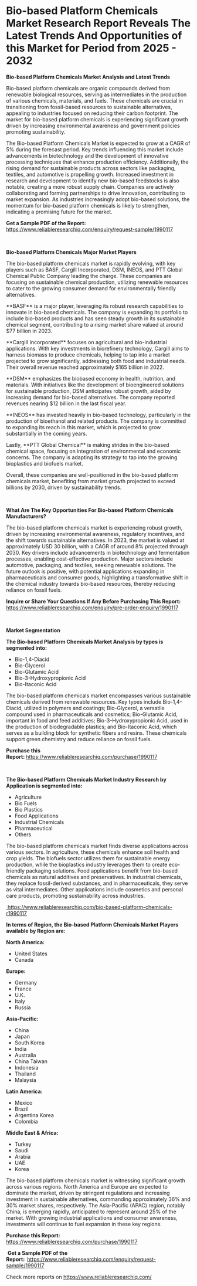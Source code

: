 <p><h1>Bio-based Platform Chemicals Market Research Report Reveals The Latest Trends And Opportunities of this Market for Period from 2025 - 2032</h1></p><p><strong>Bio-based Platform Chemicals Market Analysis and Latest Trends</strong></p>
<p><p>Bio-based platform chemicals are organic compounds derived from renewable biological resources, serving as intermediates in the production of various chemicals, materials, and fuels. These chemicals are crucial in transitioning from fossil-based resources to sustainable alternatives, appealing to industries focused on reducing their carbon footprint. The market for bio-based platform chemicals is experiencing significant growth driven by increasing environmental awareness and government policies promoting sustainability.</p><p>The Bio-based Platform Chemicals Market is expected to grow at a CAGR of 5% during the forecast period. Key trends influencing this market include advancements in biotechnology and the development of innovative processing techniques that enhance production efficiency. Additionally, the rising demand for sustainable products across sectors like packaging, textiles, and automotive is propelling growth. Increased investment in research and development to identify new bio-based feedstocks is also notable, creating a more robust supply chain. Companies are actively collaborating and forming partnerships to drive innovation, contributing to market expansion. As industries increasingly adopt bio-based solutions, the momentum for bio-based platform chemicals is likely to strengthen, indicating a promising future for the market.</p></p>
<p><strong>Get a Sample PDF of the Report:&nbsp;</strong> <a href="https://www.reliableresearchiq.com/enquiry/request-sample/1990117?utm_campaign=1123&utm_medium=2&utm_source=Github&utm_content=ia&utm_term=04022025&utm_id=bio-based-platform-chemicals">https://www.reliableresearchiq.com/enquiry/request-sample/1990117</a></p>
<p>&nbsp;</p>
<p><strong>Bio-based Platform Chemicals Major Market Players</strong></p>
<p><p>The bio-based platform chemicals market is rapidly evolving, with key players such as BASF, Cargill Incorporated, DSM, INEOS, and PTT Global Chemical Public Company leading the charge. These companies are focusing on sustainable chemical production, utilizing renewable resources to cater to the growing consumer demand for environmentally friendly alternatives.</p><p>**BASF** is a major player, leveraging its robust research capabilities to innovate in bio-based chemicals. The company is expanding its portfolio to include bio-based products and has seen steady growth in its sustainable chemical segment, contributing to a rising market share valued at around $77 billion in 2023.</p><p>**Cargill Incorporated** focuses on agricultural and bio-industrial applications. With key investments in biorefinery technology, Cargill aims to harness biomass to produce chemicals, helping to tap into a market projected to grow significantly, addressing both food and industrial needs. Their overall revenue reached approximately $165 billion in 2022.</p><p>**DSM** emphasizes the biobased economy in health, nutrition, and materials. With initiatives like the development of bioengineered solutions for sustainable production, DSM anticipates robust growth, aided by increasing demand for bio-based alternatives. The company reported revenues nearing $12 billion in the last fiscal year.</p><p>**INEOS** has invested heavily in bio-based technology, particularly in the production of bioethanol and related products. The company is committed to expanding its reach in this market, which is projected to grow substantially in the coming years.</p><p>Lastly, **PTT Global Chemical** is making strides in the bio-based chemical space, focusing on integration of environmental and economic concerns. The company is adapting its strategy to tap into the growing bioplastics and biofuels market.</p><p>Overall, these companies are well-positioned in the bio-based platform chemicals market, benefiting from market growth projected to exceed billions by 2030, driven by sustainability trends.</p></p>
<p>&nbsp;</p>
<p><strong>What Are The Key Opportunities For Bio-based Platform Chemicals Manufacturers?</strong></p>
<p><p>The bio-based platform chemicals market is experiencing robust growth, driven by increasing environmental awareness, regulatory incentives, and the shift towards sustainable alternatives. In 2023, the market is valued at approximately USD 30 billion, with a CAGR of around 8% projected through 2030. Key drivers include advancements in biotechnology and fermentation processes, enabling cost-effective production. Major sectors include automotive, packaging, and textiles, seeking renewable solutions. The future outlook is positive, with potential applications expanding in pharmaceuticals and consumer goods, highlighting a transformative shift in the chemical industry towards bio-based resources, thereby reducing reliance on fossil fuels.</p></p>
<p><strong>Inquire or Share Your Questions If Any Before Purchasing This Report:</strong> <a href="https://www.reliableresearchiq.com/enquiry/pre-order-enquiry/1990117?utm_campaign=1123&utm_medium=2&utm_source=Github&utm_content=ia&utm_term=04022025&utm_id=bio-based-platform-chemicals">https://www.reliableresearchiq.com/enquiry/pre-order-enquiry/1990117</a></p>
<p>&nbsp;</p>
<p><strong>Market Segmentation</strong></p>
<p><strong>The Bio-based Platform Chemicals Market Analysis by types is segmented into:</strong></p>
<p><ul><li>Bio-1,4-Diacid</li><li>Bio-Glycerol</li><li>Bio-Glutamic Acid</li><li>Bio-3-Hydroxypropionic Acid</li><li>Bio-Itaconic Acid</li></ul></p>
<p><p>The bio-based platform chemicals market encompasses various sustainable chemicals derived from renewable resources. Key types include Bio-1,4-Diacid, utilized in polymers and coatings; Bio-Glycerol, a versatile compound used in pharmaceuticals and cosmetics; Bio-Glutamic Acid, important in food and feed additives; Bio-3-Hydroxypropionic Acid, used in the production of biodegradable plastics; and Bio-Itaconic Acid, which serves as a building block for synthetic fibers and resins. These chemicals support green chemistry and reduce reliance on fossil fuels.</p></p>
<p><strong>Purchase this Report:&nbsp;</strong><a href="https://www.reliableresearchiq.com/purchase/1990117?utm_campaign=1123&utm_medium=2&utm_source=Github&utm_content=ia&utm_term=04022025&utm_id=bio-based-platform-chemicals">https://www.reliableresearchiq.com/purchase/1990117</a></p>
<p>&nbsp;</p>
<p><strong>The Bio-based Platform Chemicals Market Industry Research by Application is segmented into:</strong></p>
<p><ul><li>Agriculture</li><li>Bio Fuels</li><li>Bio Plastics</li><li>Food Applications</li><li>Industrial Chemicals</li><li>Pharmaceutical</li><li>Others</li></ul></p>
<p><p>The bio-based platform chemicals market finds diverse applications across various sectors. In agriculture, these chemicals enhance soil health and crop yields. The biofuels sector utilizes them for sustainable energy production, while the bioplastics industry leverages them to create eco-friendly packaging solutions. Food applications benefit from bio-based chemicals as natural additives and preservatives. In industrial chemicals, they replace fossil-derived substances, and in pharmaceuticals, they serve as vital intermediates. Other applications include cosmetics and personal care products, promoting sustainability across industries.</p></p>
<p><a href="https://www.reliableresearchiq.com/bio-based-platform-chemicals-r1990117?utm_campaign=1123&utm_medium=2&utm_source=Github&utm_content=ia&utm_term=04022025&utm_id=bio-based-platform-chemicals">&nbsp;https://www.reliableresearchiq.com/bio-based-platform-chemicals-r1990117</a></p>
<p><strong>In terms of Region, the Bio-based Platform Chemicals Market Players available by Region are:</strong></p>
<p>
    <p> <strong> North America: </strong>
        <ul>
            <li>United States</li>
            <li>Canada</li>
        </ul>
        </p> 
    <p> <strong> Europe: </strong>
        <ul>
            <li>Germany</li>
            <li>France</li>
            <li>U.K.</li>
            <li>Italy</li>
            <li>Russia</li>
        </ul>
        </p> 
    <p> <strong> Asia-Pacific: </strong>
        <ul>
            <li>China</li>
            <li>Japan</li>
            <li>South Korea</li>
            <li>India</li>
            <li>Australia</li>
            <li>China Taiwan</li>
            <li>Indonesia</li>
            <li>Thailand</li>
            <li>Malaysia</li>
        </ul>
        </p> 
    <p> <strong> Latin America: </strong>
        <ul>
            <li>Mexico</li>
            <li>Brazil</li>
            <li>Argentina Korea</li>
            <li>Colombia</li>
        </ul>
        </p> 
    <p> <strong> Middle East & Africa: </strong>
        <ul>
            <li>Turkey</li>
            <li>Saudi</li>
            <li>Arabia</li>
            <li>UAE</li>
            <li>Korea</li>
        </ul>
    </p>
    </p>
<p><p>The bio-based platform chemicals market is witnessing significant growth across various regions. North America and Europe are expected to dominate the market, driven by stringent regulations and increasing investment in sustainable alternatives, commanding approximately 36% and 30% market shares, respectively. The Asia-Pacific (APAC) region, notably China, is emerging rapidly, anticipated to represent around 25% of the market. With growing industrial applications and consumer awareness, investments will continue to fuel expansion in these key regions.</p></p>
<p><strong>Purchase this Report: </strong><a href="https://www.reliableresearchiq.com/purchase/1990117?utm_campaign=1123&utm_medium=2&utm_source=Github&utm_content=ia&utm_term=04022025&utm_id=bio-based-platform-chemicals">https://www.reliableresearchiq.com/purchase/1990117</a></p>
<p>&nbsp;<strong>Get a Sample PDF of the Report:&nbsp;&nbsp;</strong><a href="https://www.reliableresearchiq.com/enquiry/request-sample/1990117?utm_campaign=1123&utm_medium=2&utm_source=Github&utm_content=ia&utm_term=04022025&utm_id=bio-based-platform-chemicals">https://www.reliableresearchiq.com/enquiry/request-sample/1990117</a></p>
<p><strong></strong></p>
<p>Check more reports on <a href="https://www.reliableresearchiq.com/?utm_campaign=1123&utm_medium=2&utm_source=Github&utm_content=ia&utm_term=04022025&utm_id=bio-based-platform-chemicals">https://www.reliableresearchiq.com/</a></p>